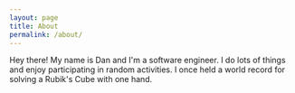 ```yaml
---
layout: page
title: About
permalink: /about/
---
```


Hey there! My name is Dan and I'm a software engineer. I do lots of things and enjoy participating in random activities. I once held a world record for solving a Rubik's Cube with one hand.
